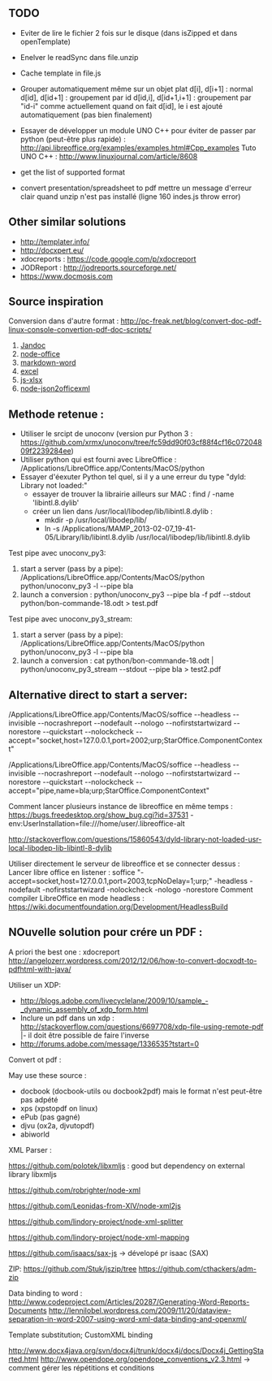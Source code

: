 

TODO
-----

- Eviter de lire le fichier 2 fois sur le disque (dans isZipped et dans openTemplate)
- Enelver le readSync dans file.unzip
- Cache template in file.js
- Grouper automatiquement même sur un objet plat
 d[i], d[i+1]  : normal
 d[id], d[id+1] : groupement par id
 d[id,i], d[id+1,i+1] : groupement par "id-i" comme actuellement quand on fait d[id], le i est ajouté automatiquement (pas bien finalement)


- Essayer de développer un module UNO C++ pour éviter de passer par python (peut-être plus rapide) : http://api.libreoffice.org/examples/examples.html#Cpp_examples
Tuto UNO C++ : http://www.linuxjournal.com/article/8608

- get the list of supported format 
- convert presentation/spreadsheet to pdf
mettre un message d'erreur clair quand unzip n'est pas installé (ligne 160 indes.js throw error)


Other similar solutions
-----------------------
- http://templater.info/
- http://docxpert.eu/
- xdocreports : https://code.google.com/p/xdocreport
- JODReport : http://jodreports.sourceforge.net/
- https://www.docmosis.com


Source inspiration
------------------

Conversion dans d'autre format : http://pc-freak.net/blog/convert-doc-pdf-linux-console-convertion-pdf-doc-scripts/


1. [Jandoc](https://github.com/jgnewman/jandoc)
2. [node-office](https://github.com/dkiyatkin/node-office)
3. [markdown-word](https://github.com/Trimeego/markdown-word)
4. [excel](https://github.com/trevordixon/excel.js)
5. [js-xlsx](https://github.com/Niggler/js-xlsx)
6. [node-json2officexml](https://github.com/pimetrai/node-json2officexml)


Methode retenue :
-----------------
- Utiliser le srcipt de unoconv (version pur Python 3 : https://github.com/xrmx/unoconv/tree/fc59dd90f03cf88f4cf16c07204809f2239284ee)
- Utiliser python qui est fourni avec LibreOffice : /Applications/LibreOffice.app/Contents/MacOS/python
- Essayer d'éexuter Python tel quel, si il y a une erreur du type "dyld: Library not loaded:" 
    - essayer de trouver la librairie ailleurs sur MAC : find / -name 'libintl.8.dylib'
    - créer un lien dans /usr/local/libodep/lib/libintl.8.dylib : 
        - mkdir -p /usr/local/libodep/lib/
        - ln -s /Applications/MAMP_2013-02-07_19-41-05/Library/lib/libintl.8.dylib /usr/local/libodep/lib/libintl.8.dylib

Test pipe avec unoconv_py3:
1. start a server (pass by a pipe): /Applications/LibreOffice.app/Contents/MacOS/python python/unoconv_py3 -l --pipe bla
2. launch a conversion            : python/unoconv_py3 --pipe bla -f pdf --stdout python/bon-commande-18.odt > test.pdf

Test pipe avec unoconv_py3_stream:
1. start a server (pass by a pipe): /Applications/LibreOffice.app/Contents/MacOS/python python/unoconv_py3 -l --pipe bla
2. launch a conversion            : cat python/bon-commande-18.odt | python/unoconv_py3_stream --stdout --pipe bla > test2.pdf

Alternative direct to start a server: 
--------------------------------------
/Applications/LibreOffice.app/Contents/MacOS/soffice --headless --invisible --nocrashreport --nodefault --nologo --nofirststartwizard --norestore --quickstart --nolockcheck --accept="socket,host=127.0.0.1,port=2002;urp;StarOffice.ComponentContext"

/Applications/LibreOffice.app/Contents/MacOS/soffice --headless --invisible --nocrashreport --nodefault --nologo --nofirststartwizard --norestore --quickstart --nolockcheck --accept="pipe,name=bla;urp;StarOffice.ComponentContext"

Comment lancer plusieurs instance de libreoffice en même temps :
https://bugs.freedesktop.org/show_bug.cgi?id=37531
-env:UserInstallation=file:///home/user/.libreoffice-alt



http://stackoverflow.com/questions/15860543/dyld-library-not-loaded-usr-local-libodep-lib-libintl-8-dylib

Utiliser directement le serveur de libreoffice et se connecter dessus :
Lancer libre office en listener :
soffice "-accept=socket,host=127.0.0.1,port=2003,tcpNoDelay=1;urp;" -headless -nodefault -nofirststartwizard -nolockcheck -nologo -norestore
Comment compiler LibreOffice en mode headless :
https://wiki.documentfoundation.org/Development/HeadlessBuild




NOuvelle solution pour crére un PDF :
-------------------------------------
A priori the best one : xdocreport
http://angelozerr.wordpress.com/2012/12/06/how-to-convert-docxodt-to-pdfhtml-with-java/

Utiliser un XDP:

- http://blogs.adobe.com/livecyclelane/2009/10/sample_-_dynamic_assembly_of_xdp_form.html
- Inclure un pdf dans un xdp : http://stackoverflow.com/questions/6697708/xdp-file-using-remote-pdf
  |- il doit être possible de faire l'inverse
- http://forums.adobe.com/message/1336535?tstart=0



Convert ot pdf :

May use these source :
- docbook (docbook-utils ou docbook2pdf) mais le format n'est peut-être pas adpété 
- xps (xpstopdf on linux)
- ePub (pas gagné)
- djvu (ox2a, djvutopdf)
- abiworld

XML Parser :

https://github.com/polotek/libxmljs : good but dependency on external library libxmljs

https://github.com/robrighter/node-xml

https://github.com/Leonidas-from-XIV/node-xml2js


https://github.com/lindory-project/node-xml-splitter

https://github.com/lindory-project/node-xml-mapping

https://github.com/isaacs/sax-js -> dévelopé pr isaac (SAX)

ZIP:
https://github.com/Stuk/jszip/tree
https://github.com/cthackers/adm-zip


Data binding to word :
http://www.codeproject.com/Articles/20287/Generating-Word-Reports-Documents
http://lennilobel.wordpress.com/2009/11/20/dataview-separation-in-word-2007-using-word-xml-data-binding-and-openxml/

Template substitution; CustomXML binding

http://www.docx4java.org/svn/docx4j/trunk/docx4j/docs/Docx4j_GettingStarted.html
http://www.opendope.org/opendope_conventions_v2.3.html 
-> comment gérer les répétitions et conditions



